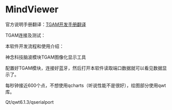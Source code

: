 # MindViewer

官方说明手册翻译：<a href="https://feater.top/about/2275/">TGAM开发手册翻译</a>

TGAM连接及测试：<a href=""></a>

本软件开发流程和使用介绍：<a href=""></a>

神念科技脑波模块TGAM图像化显示工具

配置好TGAM模块，连接好蓝牙，然后打开本软件读取端口数据就可以看见数据显示了。

每秒钟接近600个点，不想使用qcharts（听说性能不是很好），绘图部分使用qwt库。

Qt/qwt6.1.3/qserialport
